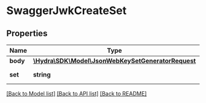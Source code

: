 # SwaggerJwkCreateSet

## Properties
Name | Type | Description | Notes
------------ | ------------- | ------------- | -------------
**body** | [**\Hydra\SDK\Model\JsonWebKeySetGeneratorRequest**](JsonWebKeySetGeneratorRequest.md) |  | [optional] 
**set** | **string** | The set in: path | 

[[Back to Model list]](../README.md#documentation-for-models) [[Back to API list]](../README.md#documentation-for-api-endpoints) [[Back to README]](../README.md)


